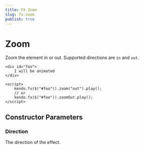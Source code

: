 ```yaml
---
title: FX Zoom
slug: fx-zoom
publish: true
---
```


# Zoom

Zoom the element in or out.
Supported directions are `in` and `out`.

    <div id="foo">
        I will be animated
    </div>

    <script>
        kendo.fx($("#foo")).zoom("out").play();
        // or
        kendo.fx($("#foo")).zoomOut.play();
    </script>

## Constructor Parameters

### Direction

The direction of the effect.


